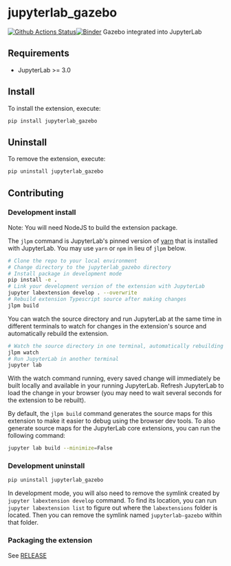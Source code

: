 # jupyterlab_gazebo

[![Github Actions Status](https://github.com/ihuicatl/jupyterlab-gazebo/workflows/Build/badge.svg)](https://github.com/ihuicatl/jupyterlab-gazebo/actions/workflows/build.yml)[![Binder](https://mybinder.org/badge_logo.svg)](https://mybinder.org/v2/gh/ihuicatl/jupyterlab-gazebo/main?urlpath=lab)
Gazebo integrated into JupyterLab

## Requirements

- JupyterLab >= 3.0

## Install

To install the extension, execute:

```bash
pip install jupyterlab_gazebo
```

## Uninstall

To remove the extension, execute:

```bash
pip uninstall jupyterlab_gazebo
```

## Contributing

### Development install

Note: You will need NodeJS to build the extension package.

The `jlpm` command is JupyterLab's pinned version of
[yarn](https://yarnpkg.com/) that is installed with JupyterLab. You may use
`yarn` or `npm` in lieu of `jlpm` below.

```bash
# Clone the repo to your local environment
# Change directory to the jupyterlab_gazebo directory
# Install package in development mode
pip install -e .
# Link your development version of the extension with JupyterLab
jupyter labextension develop . --overwrite
# Rebuild extension Typescript source after making changes
jlpm build
```

You can watch the source directory and run JupyterLab at the same time in different terminals to watch for changes in the extension's source and automatically rebuild the extension.

```bash
# Watch the source directory in one terminal, automatically rebuilding when needed
jlpm watch
# Run JupyterLab in another terminal
jupyter lab
```

With the watch command running, every saved change will immediately be built locally and available in your running JupyterLab. Refresh JupyterLab to load the change in your browser (you may need to wait several seconds for the extension to be rebuilt).

By default, the `jlpm build` command generates the source maps for this extension to make it easier to debug using the browser dev tools. To also generate source maps for the JupyterLab core extensions, you can run the following command:

```bash
jupyter lab build --minimize=False
```

### Development uninstall

```bash
pip uninstall jupyterlab_gazebo
```

In development mode, you will also need to remove the symlink created by `jupyter labextension develop`
command. To find its location, you can run `jupyter labextension list` to figure out where the `labextensions`
folder is located. Then you can remove the symlink named `jupyterlab-gazebo` within that folder.

### Packaging the extension

See [RELEASE](RELEASE.md)

